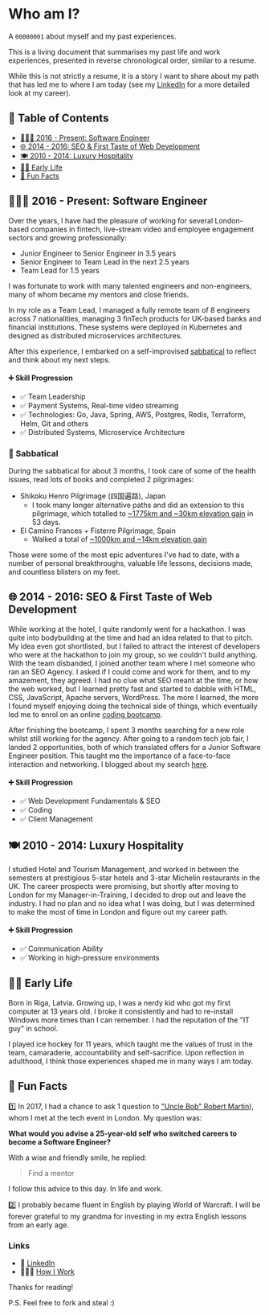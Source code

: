 # Who am I?

A `00000001` about myself and my past experiences.

This is a living document that summarises my past life and work experiences, presented in reverse chronological order, similar to a resume.

While this is not strictly a resume, it is a story I want to share about my path that has led me to where I am today (see my [LinkedIn](https://www.linkedin.com/in/aleks-gorbenko-software-engineer) for a more detailed look at my career).

## 📑 Table of Contents

- [👨🏻‍🦲 2016 - Present: Software Engineer](#-2016---present-software-engineer)
- [🌐 2014 - 2016: SEO & First Taste of Web Development](#-2014---2016-seo--first-taste-of-web-development)
- [🍽️ 2010 - 2014: Luxury Hospitality](#️-2010---2014-luxury-hospitality)
- [👦🏻 Early Life](#-early-life)
- [🙊 Fun Facts](#-fun-facts)

## 👨🏻‍🦲 2016 - Present: Software Engineer

Over the years, I have had the pleasure of working for several London-based companies in fintech, live-stream video and employee engagement sectors and growing professionally:

- Junior Engineer to Senior Engineer in 3.5 years
- Senior Engineer to Team Lead in the next 2.5 years
- Team Lead for 1.5 years

I was fortunate to work with many talented engineers and non-engineers, many of whom became my mentors and close friends.

In my role as a Team Lead, I managed a fully remote team of 8 engineers across 7 nationalities, managing 3 finTech products for UK-based banks and financial institutions. These systems were deployed in Kubernetes and designed as distributed microservices architectures.

After this experience, I embarked on a self-improvised [sabbatical](#-sabbatical) to reflect and think about my next steps.

#### ➕ Skill Progression

- ✅ Team Leadership
- ✅ Payment Systems, Real-time video streaming
- ✅ Technologies: Go, Java, Spring, AWS, Postgres, Redis, Terraform, Helm, Git and others
- ✅ Distributed Systems, Microservice Architecture

### 🥾 Sabbatical

During the sabbatical for about 3 months, I took care of some of the health issues, read lots of books and completed 2 pilgrimages:

- Shikoku Henro Pilgrimage (四国遍路), Japan
  - I took many longer alternative paths and did an extension to this pilgrimage, which totalled to [~1775km and ~30km elevation gain](https://www.strava.com/athletes/142821511) in 53 days.
- El Camino Frances + Fisterre Pilgrimage, Spain
  - Walked a total of [~1000km and ~14km elevation gain]((https://www.strava.com/athletes/142821511))

Those were some of the most epic adventures I've had to date, with a number of personal breakthroughs, valuable life lessons, decisions made, and countless blisters on my feet.

## 🌐 2014 - 2016: SEO & First Taste of Web Development

While working at the hotel, I quite randomly went for a hackathon. I was quite into bodybuilding at the time and had an idea related to that to pitch. My idea even got shortlisted, but I failed to attract the interest of developers who were at the hackathon to join my group, so we couldn't build anything. With the team disbanded, I joined another team where I met someone who ran an SEO Agency. I asked if I could come and work for them, and to my amazement, they agreed. I had no clue what SEO meant at the time, or how the web worked, but I learned pretty fast and started to dabble with HTML, CSS, JavaScript, Apache servers, WordPress. The more I learned, the more I found myself enjoying doing the technical side of things, which eventually led me to enrol on an online [coding bootcamp](https://aleksgorbenko.dev/firehose-project-week-1/).

After finishing the bootcamp, I spent 3 months searching for a new role whilst still working for the agency. After going to a random tech job fair, I landed 2 opportunities, both of which translated offers for a Junior Software Engineer position. This taught me the importance of a face-to-face interaction and networking. I blogged about my search [here](https://medium.com/free-code-camp/lessons-from-my-post-bootcamp-job-search-in-london-cb37ea12ec2f).

#### ➕ Skill Progression

- ✅ Web Development Fundamentals & SEO
- ✅ Coding
- ✅ Client Management

## 🍽️ 2010 - 2014: Luxury Hospitality

I studied Hotel and Tourism Management, and worked in between the semesters at prestigious 5-star hotels and 3-star Michelin restaurants in the UK. The career prospects were promising, but shortly after moving to London for my Manager-in-Training, I decided to drop out and leave the industry. I had no plan and no idea what I was doing, but I was determined to make the most of time in London and figure out my career path.

#### ➕ Skill Progression

- ✅ Communication Ability
- ✅ Working in high-pressure environments

## 👦🏻 Early Life

Born in Riga, Latvia. Growing up, I was a nerdy kid who got my first computer at 13 years old. I broke it consistently and had to re-install Windows more times than I can remember. I had the reputation of the "IT guy" in school.

I played ice hockey for 11 years, which taught me the values of trust in the team, camaraderie, accountability and self-sacrifice. Upon reflection in adulthood, I think those experiences shaped me in many ways I am today.

## 🙊 Fun Facts

1️⃣ In 2017, I had a chance to ask 1 question to  ["Uncle Bob" Robert Martin](https://en.wikipedia.org/wiki/Robert_C._Martin)), whom I met at the tech event in London. My question was:

**What would you advise a 25-year-old self who switched careers to become a Software Engineer?**

With a wise and friendly smile, he replied:

> Find a mentor

I follow this advice to this day. In life and work.

2️⃣ I probably became fluent in English by playing World of Warcraft. I will be forever grateful to my grandma for investing in my extra English lessons from an early age.

### Links
- 🧰 [LinkedIn](https://www.linkedin.com/in/aleks-gorbenko-software-engineer/)
- 👨🏻‍💻 [How I Work](https://github.com/aleksgorbenko/howiwork)

Thanks for reading!

P.S. Feel free to fork and steal :)

